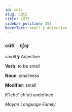 ```yaml
---
id: cüti
slug: cüti
title: CÜTİ
sidebar_position: 351
hoverText: small § Adjective
---
```


### cüti&emsp;<span kind="abugida">ꞇʄcɟ</span>

*small* **§** Adjective

**Verb**: to be small

**Noun**: smallness

**Modifier**: small

K'iche' ch'uti undefined

*Mayan Language Family*